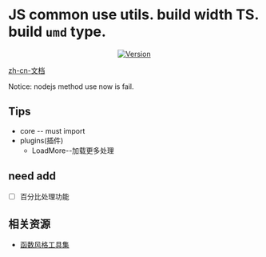 # JS common use utils. build width TS. build `umd` type.

<p align="center">
  <a href="https://www.npmjs.com/package/js-utils-helper"><img src="https://img.shields.io/npm/v/js-utils-helper.svg" alt="Version"></a>
</p>

[zh-cn-文档](./README_zh-cn.md)

Notice: nodejs method use now is fail.

## Tips

+ core -- must import
+ plugins(插件)
  + LoadMore--加载更多处理
  
 
## need add

+ [ ] 百分比处理功能


## 相关资源

+ [函数风格工具集](https://github.com/Jesonhu/fu-js)
